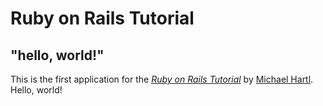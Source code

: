 # Ruby on Rails Tutorial

## "hello, world!"

This is the first application for the
[*Ruby on Rails Tutorial*](https://www.railstutorial.org/book/beginning)
by [Michael Hartl](http://www.michaelhartl.com/). Hello, world!
